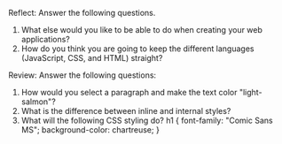 Reflect: Answer the following questions.
  1.  What else would you like to be able to do when creating your web applications?
  2.  How do you think you are going to keep the different languages (JavaScript, CSS, and HTML) straight?

Review:  Answer the following questions:
  1.  How would you select a paragraph and make the text color "light-salmon"?
  2.  What is the difference between inline and internal styles?
  3.  What will the following CSS styling do?
      h1 {
        font-family: "Comic Sans MS";
        background-color: chartreuse;
      }
